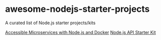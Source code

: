 # awesome-nodejs-starter-projects
A curated list of Node.js starter projects/kits

[Accessible Microservices with Node.js and Docker](https://github.com/dashersw/microservices-workshop)
[Node.js API Starter Kit](https://github.com/kriasoft/nodejs-api-starter)
